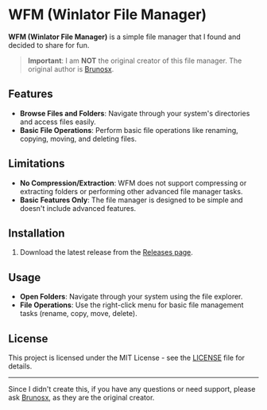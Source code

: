 # WFM (Winlator File Manager)

**WFM (Winlator File Manager)** is a simple file manager that I found and decided to share for fun. 

> **Important**: I am **NOT** the original creator of this file manager. The original author is [Brunosx](https://github.com/Brunodev85).

## Features

- **Browse Files and Folders**: Navigate through your system's directories and access files easily.
- **Basic File Operations**: Perform basic file operations like renaming, copying, moving, and deleting files.

## Limitations

- **No Compression/Extraction**: WFM does not support compressing or extracting folders or performing other advanced file manager tasks.
- **Basic Features Only**: The file manager is designed to be simple and doesn't include advanced features.

## Installation

1. Download the latest release from the [Releases page](https://github.com/ZohanHaqu/WFM/releases/tag/1.4).

## Usage

- **Open Folders**: Navigate through your system using the file explorer.
- **File Operations**: Use the right-click menu for basic file management tasks (rename, copy, move, delete).

## License

This project is licensed under the MIT License - see the [LICENSE](LICENSE) file for details.

---

Since I didn't create this, if you have any questions or need support, please ask [Brunosx](https://github.com/Brunodev85), as they are the original creator.
